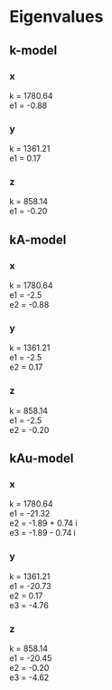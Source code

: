 # Eigenvalues

## k-model
### x
k = 1780.64\
e1 = -0.88

### y
k = 1361.21\
e1 = 0.17

### z
k = 858.14\
e1 = -0.20

## kA-model
### x
k = 1780.64\
e1 = -2.5\
e2 = -0.88

### y
k = 1361.21\
e1 = -2.5\
e2 = 0.17

### z
k = 858.14\
e1 = -2.5\
e2 = -0.20

## kAu-model
### x
k = 1780.64\
e1 = -21.32\
e2 = -1.89 + 0.74 i\
e3 = -1.89 - 0.74 i

### y
k = 1361.21\
e1 = -20.73\
e2 = 0.17\
e3 = -4.76

### z
k = 858.14\
e1 = -20.45\
e2 = -0.20\
e3 = -4.62
